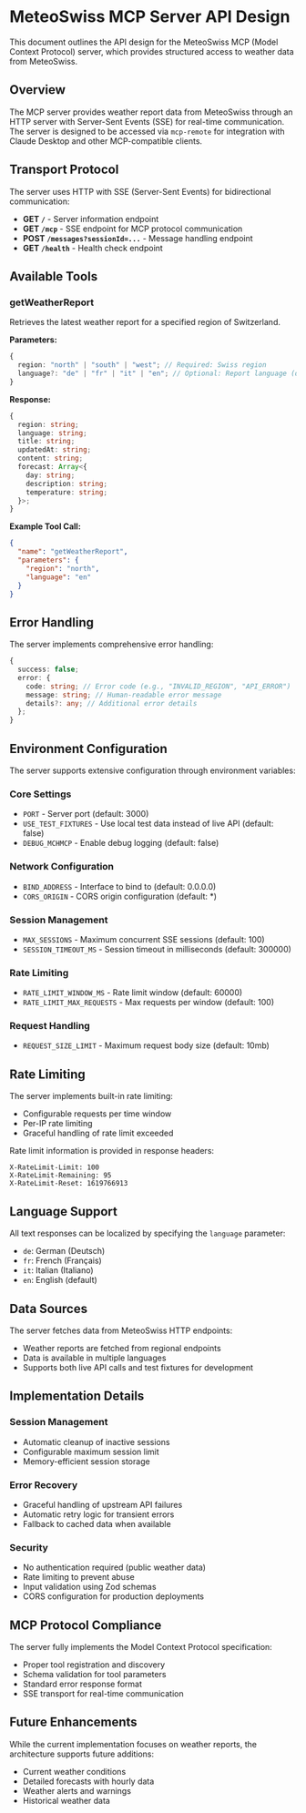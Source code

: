 # MeteoSwiss MCP Server API Design

This document outlines the API design for the MeteoSwiss MCP (Model Context Protocol) server, which provides structured access to weather data from MeteoSwiss.

## Overview

The MCP server provides weather report data from MeteoSwiss through an HTTP server with Server-Sent Events (SSE) for real-time communication. The server is designed to be accessed via `mcp-remote` for integration with Claude Desktop and other MCP-compatible clients.

## Transport Protocol

The server uses HTTP with SSE (Server-Sent Events) for bidirectional communication:

- **GET `/`** - Server information endpoint
- **GET `/mcp`** - SSE endpoint for MCP protocol communication
- **POST `/messages?sessionId=...`** - Message handling endpoint
- **GET `/health`** - Health check endpoint

## Available Tools

### getWeatherReport

Retrieves the latest weather report for a specified region of Switzerland.

**Parameters:**

```typescript
{
  region: "north" | "south" | "west"; // Required: Swiss region
  language?: "de" | "fr" | "it" | "en"; // Optional: Report language (default: "en")
}
```

**Response:**

```typescript
{
  region: string;
  language: string;
  title: string;
  updatedAt: string;
  content: string;
  forecast: Array<{
    day: string;
    description: string;
    temperature: string;
  }>;
}
```

**Example Tool Call:**

```json
{
  "name": "getWeatherReport",
  "parameters": {
    "region": "north",
    "language": "en"
  }
}
```

## Error Handling

The server implements comprehensive error handling:

```typescript
{
  success: false;
  error: {
    code: string; // Error code (e.g., "INVALID_REGION", "API_ERROR")
    message: string; // Human-readable error message
    details?: any; // Additional error details
  };
}
```

## Environment Configuration

The server supports extensive configuration through environment variables:

### Core Settings
- `PORT` - Server port (default: 3000)
- `USE_TEST_FIXTURES` - Use local test data instead of live API (default: false)
- `DEBUG_MCHMCP` - Enable debug logging (default: false)

### Network Configuration
- `BIND_ADDRESS` - Interface to bind to (default: 0.0.0.0)
- `CORS_ORIGIN` - CORS origin configuration (default: *)

### Session Management
- `MAX_SESSIONS` - Maximum concurrent SSE sessions (default: 100)
- `SESSION_TIMEOUT_MS` - Session timeout in milliseconds (default: 300000)

### Rate Limiting
- `RATE_LIMIT_WINDOW_MS` - Rate limit window (default: 60000)
- `RATE_LIMIT_MAX_REQUESTS` - Max requests per window (default: 100)

### Request Handling
- `REQUEST_SIZE_LIMIT` - Maximum request body size (default: 10mb)

## Rate Limiting

The server implements built-in rate limiting:

- Configurable requests per time window
- Per-IP rate limiting
- Graceful handling of rate limit exceeded

Rate limit information is provided in response headers:
```
X-RateLimit-Limit: 100
X-RateLimit-Remaining: 95
X-RateLimit-Reset: 1619766913
```

## Language Support

All text responses can be localized by specifying the `language` parameter:

- `de`: German (Deutsch)
- `fr`: French (Français) 
- `it`: Italian (Italiano)
- `en`: English (default)

## Data Sources

The server fetches data from MeteoSwiss HTTP endpoints:
- Weather reports are fetched from regional endpoints
- Data is available in multiple languages
- Supports both live API calls and test fixtures for development

## Implementation Details

### Session Management
- Automatic cleanup of inactive sessions
- Configurable maximum session limit
- Memory-efficient session storage

### Error Recovery
- Graceful handling of upstream API failures
- Automatic retry logic for transient errors
- Fallback to cached data when available

### Security
- No authentication required (public weather data)
- Rate limiting to prevent abuse
- Input validation using Zod schemas
- CORS configuration for production deployments

## MCP Protocol Compliance

The server fully implements the Model Context Protocol specification:
- Proper tool registration and discovery
- Schema validation for tool parameters
- Standard error response format
- SSE transport for real-time communication

## Future Enhancements

While the current implementation focuses on weather reports, the architecture supports future additions:
- Current weather conditions
- Detailed forecasts with hourly data
- Weather alerts and warnings
- Historical weather data